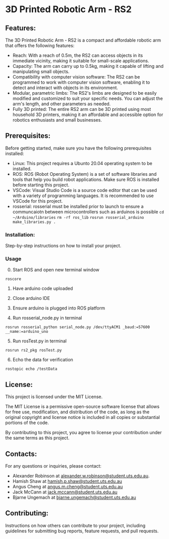 # 3D Printed Robotic Arm - RS2

## Features:

The 3D Printed Robotic Arm - RS2 is a compact and affordable robotic arm that offers the following features:

- Reach: With a reach of 0.5m, the RS2 can access objects in its immediate vicinity, making it suitable for small-scale applications.
- Capacity: The arm can carry up to 0.5kg, making it capable of lifting and manipulating small objects.
- Compatibility with computer vision software: The RS2 can be programmed to work with computer vision software, enabling it to detect and interact with objects in its environment.
- Modular, parametric limbs: The RS2's limbs are designed to be easily modified and customized to suit your specific needs. You can adjust the arm's length, and other parameters as needed.
- Fully 3D printed: The entire RS2 arm can be 3D printed using most household 3D printers, making it an affordable and accessible option for robotics enthusiasts and small businesses.

## Prerequisites:

Before getting started, make sure you have the following prerequisites installed:

- Linux: This project requires a Ubunto 20.04 operating system to be installed.
- ROS: ROS (Robot Operating System) is a set of software libraries and tools that help you build robot applications. Make sure ROS is installed before starting this project.
- VSCode: Visual Studio Code is a source code editor that can be used with a variety of programming languages. It is recommended to use VSCode for this project.
 - rosserial: rosserial must be installed prior to launch to ensure a communcaiotn between microcontrollers such as arduinos is possible
 ```cd ~/Arduino/libraries```
```rm -rf ros_lib```
```rosrun rosserial_arduino make_libraries.py .```


### Installation:

Step-by-step instructions on how to install your project.

### Usage

0. Start ROS and open new terminal window

```roscore```

1. Have arduino code uploaded

2. Close arduino IDE

3. Ensure arduino is plugged into ROS platform

4. Run rosserial_node.py in terminal

```rosrun rosserial_python serial_node.py /dev/ttyACM1 _baud:=57600 __name:=arduino_uno```

5. Run rosTest.py in terminal

```rosrun rs2_pkg rosTest.py```

6. Echo the data for verification

```rostopic echo /testData```

## License:

This project is licensed under the MIT License.

The MIT License is a permissive open-source software license that allows for free use, modification, and distribution of the code, as long as the original copyright and license notice is included in all copies or substantial portions of the code.

By contributing to this project, you agree to license your contribution under the same terms as this project.

## Contacts:

For any questions or inquiries, please contact: 
 - Alexander Robinson at alexander.w.robinson@student.uts.edu.au.
 - Hamish Shaw at hamish.p.shaw@student.uts.edu.au
 - Angus Cheng at angus.m.cheng@student.uts.edu.au
 - Jack McCann at jack.mccann@student.uts.edu.au
 - Bjarne Ungemach at bjarne.ungemach@student.uts.edu.au

## Contributing:

Instructions on how others can contribute to your project, including guidelines for submitting bug reports, feature requests, and pull requests.
